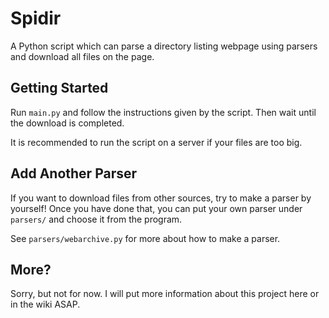 # Spidir
A Python script which can parse a directory listing webpage using parsers and download all files on the page.

## Getting Started
Run `main.py` and follow the instructions given by the script. Then wait until the download is completed.

It is recommended to run the script on a server if your files are too big.

## Add Another Parser
If you want to download files from other sources, try to make a parser by yourself! Once you have done that, you can put your own parser under `parsers/` and choose it from the program.

See `parsers/webarchive.py` for more about how to make a parser.

## More?
Sorry, but not for now. I will put more information about this project here or in the wiki ASAP.
